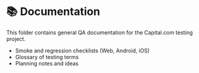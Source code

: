 # 📚 Documentation

This folder contains general QA documentation for the Capital.com testing project.

- Smoke and regression checklists (Web, Android, iOS)
- Glossary of testing terms
- Planning notes and ideas